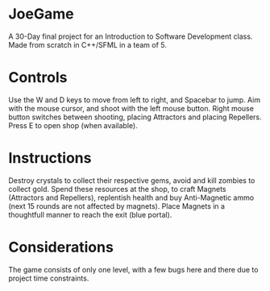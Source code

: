 # JoeGame
A 30-Day final project for an Introduction to Software Development class. Made from scratch in C++/SFML in a team of 5.

# Controls
Use the W and D keys to move from left to right, and Spacebar to jump. Aim with the mouse cursor, and shoot with the left mouse button. Right mouse button switches between shooting, placing Attractors and placing Repellers. Press E to open shop (when available).

# Instructions
Destroy crystals to collect their respective gems, avoid and kill zombies to collect gold. Spend these resources at the shop, to craft Magnets (Attractors and Repellers), replentish health and buy Anti-Magnetic ammo (next 15 rounds are not affected by magnets). Place Magnets in a thoughtfull manner to reach the exit (blue portal).

# Considerations
The game consists of only one level, with a few bugs here and there due to project time constraints.
